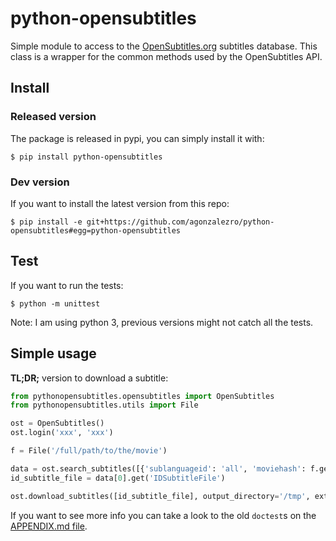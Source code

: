 # python-opensubtitles

Simple module to access to the [OpenSubtitles.org](http://opensubtitles.org)
subtitles database. This class is a wrapper for the common methods used by the OpenSubtitles API.

## Install

### Released version

The package is released in pypi, you can simply install it with:

    $ pip install python-opensubtitles

### Dev version

If you want to install the latest version from this repo:

    $ pip install -e git+https://github.com/agonzalezro/python-opensubtitles#egg=python-opensubtitles

## Test

If you want to run the tests:

    $ python -m unittest

Note: I am using python 3, previous versions might not catch all the tests.

## Simple usage

**TL;DR;** version to download a subtitle:

```python
from pythonopensubtitles.opensubtitles import OpenSubtitles
from pythonopensubtitles.utils import File

ost = OpenSubtitles() 
ost.login('xxx', 'xxx')

f = File('/full/path/to/the/movie')

data = ost.search_subtitles([{'sublanguageid': 'all', 'moviehash': f.get_hash(), 'moviebytesize': f.size}])
id_subtitle_file = data[0].get('IDSubtitleFile')

ost.download_subtitles([id_subtitle_file], output_directory='/tmp', extension='srt')
```

If you want to see more info you can take a look to the old `doctest`s on the
[APPENDIX.md file](https://github.com/agonzalezro/python-opensubtitles/blob/master/APPENDIX.md).